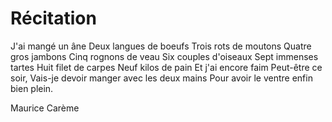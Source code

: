# Récitation

J'ai mangé un âne
Deux langues de boeufs
Trois rots de moutons
Quatre gros jambons
Cinq rognons de veau
Six couples d'oiseaux
Sept immenses tartes
Huit filet de carpes
Neuf kilos de pain
Et j'ai encore faim
Peut-être ce soir,
Vais-je devoir manger avec les deux mains
Pour avoir le ventre enfin bien plein.

Maurice Carème